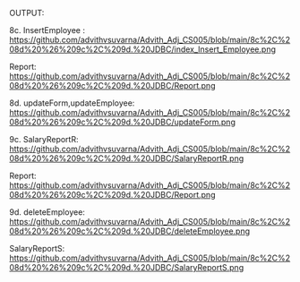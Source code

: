 OUTPUT:

8c. InsertEmployee : https://github.com/advithvsuvarna/Advith_Adj_CS005/blob/main/8c%2C%208d%20%26%209c%2C%209d.%20JDBC/index_Insert_Employee.png

Report: https://github.com/advithvsuvarna/Advith_Adj_CS005/blob/main/8c%2C%208d%20%26%209c%2C%209d.%20JDBC/Report.png

8d. updateForm,updateEmployee: https://github.com/advithvsuvarna/Advith_Adj_CS005/blob/main/8c%2C%208d%20%26%209c%2C%209d.%20JDBC/updateForm.png

9c. SalaryReportR: https://github.com/advithvsuvarna/Advith_Adj_CS005/blob/main/8c%2C%208d%20%26%209c%2C%209d.%20JDBC/SalaryReportR.png

Report: 
https://github.com/advithvsuvarna/Advith_Adj_CS005/blob/main/8c%2C%208d%20%26%209c%2C%209d.%20JDBC/Report.png

9d. deleteEmployee: https://github.com/advithvsuvarna/Advith_Adj_CS005/blob/main/8c%2C%208d%20%26%209c%2C%209d.%20JDBC/deleteEmployee.png

SalaryReportS: https://github.com/advithvsuvarna/Advith_Adj_CS005/blob/main/8c%2C%208d%20%26%209c%2C%209d.%20JDBC/SalaryReportS.png
